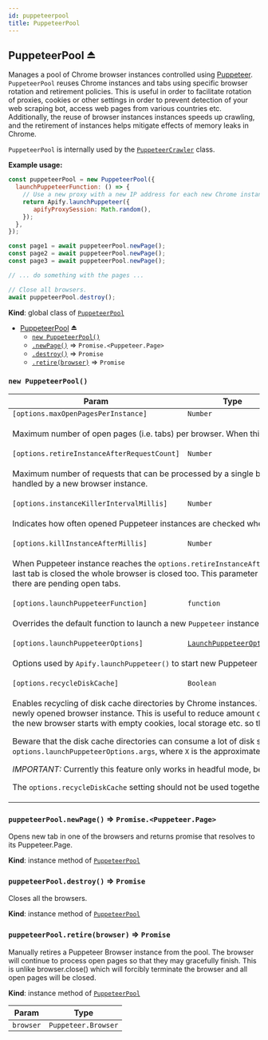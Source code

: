 ```yaml
---
id: puppeteerpool
title: PuppeteerPool
---
```

<a name="exp_module_PuppeteerPool--PuppeteerPool"></a>

## PuppeteerPool ⏏
Manages a pool of Chrome browser instances controlled using [Puppeteer](https://github.com/googlechrome/puppeteer).
`PuppeteerPool` reuses Chrome instances and tabs using specific
browser rotation and retirement policies.
This is useful in order to facilitate rotation of proxies, cookies
or other settings in order to prevent detection of your web scraping bot,
access web pages from various countries etc.
Additionally, the reuse of browser instances instances speeds up crawling,
and the retirement of instances helps mitigate effects of memory leaks in Chrome.

`PuppeteerPool` is internally used by the [`PuppeteerCrawler`](PuppeteerCrawler) class.

**Example usage:**

```javascript
const puppeteerPool = new PuppeteerPool({
  launchPuppeteerFunction: () => {
    // Use a new proxy with a new IP address for each new Chrome instance
    return Apify.launchPuppeteer({
       apifyProxySession: Math.random(),
    });
  },
});

const page1 = await puppeteerPool.newPage();
const page2 = await puppeteerPool.newPage();
const page3 = await puppeteerPool.newPage();

// ... do something with the pages ...

// Close all browsers.
await puppeteerPool.destroy();
```

**Kind**: global class of [<code>PuppeteerPool</code>](#module_PuppeteerPool)  
* [PuppeteerPool](#exp_module_PuppeteerPool--PuppeteerPool) ⏏
    * [`new PuppeteerPool()`](#new_module_PuppeteerPool--PuppeteerPool_new)
    * [`.newPage()`](#module_PuppeteerPool--PuppeteerPool+newPage) ⇒ <code>Promise.&lt;Puppeteer.Page&gt;</code>
    * [`.destroy()`](#module_PuppeteerPool--PuppeteerPool+destroy) ⇒ <code>Promise</code>
    * [`.retire(browser)`](#module_PuppeteerPool--PuppeteerPool+retire) ⇒ <code>Promise</code>

<a name="new_module_PuppeteerPool--PuppeteerPool_new"></a>

### `new PuppeteerPool()`
<table>
<thead>
<tr>
<th>Param</th><th>Type</th><th>Default</th>
</tr>
</thead>
<tbody>
<tr>
<td><code>[options.maxOpenPagesPerInstance]</code></td><td><code>Number</code></td><td><code>50</code></td>
</tr>
<tr>
<td colspan="3"><p>Maximum number of open pages (i.e. tabs) per browser. When this limit is reached, new pages are loaded in a new browser instance.</p>
</td></tr><tr>
<td><code>[options.retireInstanceAfterRequestCount]</code></td><td><code>Number</code></td><td><code>100</code></td>
</tr>
<tr>
<td colspan="3"><p>Maximum number of requests that can be processed by a single browser instance.
  After the limit is reached, the browser is retired and new requests are
  be handled by a new browser instance.</p>
</td></tr><tr>
<td><code>[options.instanceKillerIntervalMillis]</code></td><td><code>Number</code></td><td><code>60000</code></td>
</tr>
<tr>
<td colspan="3"><p>Indicates how often opened Puppeteer instances are checked whether they can be closed.</p>
</td></tr><tr>
<td><code>[options.killInstanceAfterMillis]</code></td><td><code>Number</code></td><td><code>300000</code></td>
</tr>
<tr>
<td colspan="3"><p>When Puppeteer instance reaches the <code>options.retireInstanceAfterRequestCount</code> limit then
  it is considered retired and no more tabs will be opened. After the last tab is closed the
  whole browser is closed too. This parameter defines a time limit between the last tab was opened and
  before the browser is closed even if there are pending open tabs.</p>
</td></tr><tr>
<td><code>[options.launchPuppeteerFunction]</code></td><td><code>function</code></td><td><code>launchPuppeteerOptions&amp;nbsp;&#x3D;&gt;&amp;nbsp;Apify.launchPuppeteer(launchPuppeteerOptions)</code></td>
</tr>
<tr>
<td colspan="3"><p>Overrides the default function to launch a new <code>Puppeteer</code> instance.</p>
</td></tr><tr>
<td><code>[options.launchPuppeteerOptions]</code></td><td><code><a href="#LaunchPuppeteerOptions">LaunchPuppeteerOptions</a></code></td><td></td>
</tr>
<tr>
<td colspan="3"><p>Options used by <code>Apify.launchPuppeteer()</code> to start new Puppeteer instances.</p>
</td></tr><tr>
<td><code>[options.recycleDiskCache]</code></td><td><code>Boolean</code></td><td></td>
</tr>
<tr>
<td colspan="3"><p>Enables recycling of disk cache directories by Chrome instances.
  When a browser instance is closed, its disk cache directory is not deleted but it&#39;s used by a newly opened browser instance.
  This is useful to reduce amount of data that needs to be downloaded to speed up crawling and reduce proxy usage.
  Note that the new browser starts with empty cookies, local storage etc. so this setting doesn&#39;t affect anonymity of your crawler.</p>
<p>  Beware that the disk cache directories can consume a lot of disk space.
  To limit the space consumed, you can pass the <code>--disk-cache-size=X</code> argument to <code>options.launchPuppeteerOptions.args</code>,
  where <code>X</code> is the approximate maximum number of bytes for disk cache.</p>
<p>  <em>IMPORTANT:</em> Currently this feature only works in headful mode, because of a bug in Chromium.</p>
<p>  The <code>options.recycleDiskCache</code> setting should not be used together with <code>--disk-cache-dir</code> argument in <code>options.launchPuppeteerOptions.args</code>.</p>
</td></tr></tbody>
</table>
<a name="module_PuppeteerPool--PuppeteerPool+newPage"></a>

### `puppeteerPool.newPage()` ⇒ <code>Promise.&lt;Puppeteer.Page&gt;</code>
Opens new tab in one of the browsers and returns promise that resolves to its Puppeteer.Page.

**Kind**: instance method of [<code>PuppeteerPool</code>](#exp_module_PuppeteerPool--PuppeteerPool)  
<a name="module_PuppeteerPool--PuppeteerPool+destroy"></a>

### `puppeteerPool.destroy()` ⇒ <code>Promise</code>
Closes all the browsers.

**Kind**: instance method of [<code>PuppeteerPool</code>](#exp_module_PuppeteerPool--PuppeteerPool)  
<a name="module_PuppeteerPool--PuppeteerPool+retire"></a>

### `puppeteerPool.retire(browser)` ⇒ <code>Promise</code>
Manually retires a Puppeteer Browser instance from the pool. The browser will continue
to process open pages so that they may gracefully finish. This is unlike browser.close()
which will forcibly terminate the browser and all open pages will be closed.

**Kind**: instance method of [<code>PuppeteerPool</code>](#exp_module_PuppeteerPool--PuppeteerPool)  
<table>
<thead>
<tr>
<th>Param</th><th>Type</th>
</tr>
</thead>
<tbody>
<tr>
<td><code>browser</code></td><td><code>Puppeteer.Browser</code></td>
</tr>
<tr>
</tr></tbody>
</table>
